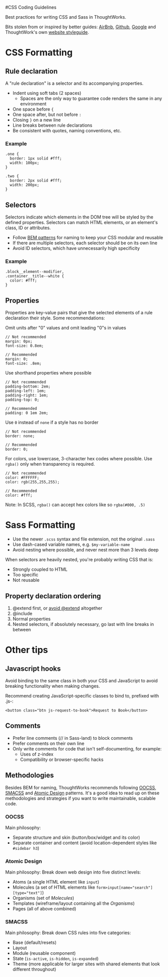 #CSS Coding Guidelines

Best practices for writing CSS and Sass in ThoughtWorks.

Bits stolen from or inspired by better guides: [AirBnb](https://github.com/airbnb/css), [Github](http://primercss.io/guidelines/), [Google](https://google.github.io/styleguide/htmlcssguide.xml) and ThoughtWork's own [website styleguide](https://showcase.thoughtworks.com/style-guide).

# CSS Formatting

## Rule declaration
A "rule declaration" is a selector and its accompanying properties. 
* Indent using soft tabs (2 spaces)
  * Spaces are the only way to guarantee code renders the same in any environment
* One space before `{`
* One space after, but not before `:`
* Closing `}` on a new line
* Line breaks between rule declarations
* Be consistent with quotes, naming conventions, etc. 

### Example
```
.one {
  border: 1px solid #fff;
  width: 100px;
}

.two {
  border: 2px solid #fff;
  width: 200px;
}
```

## Selectors
Selectors indicate which elements in the DOM tree will be styled by the defined properties. Selectors can match HTML elements, or an element's class, ID or attributes. 
* Follow [BEM patterns](http://getbem.com/introduction/) for naming to keep your CSS modular and reusable
* If there are multiple selectors, each selector should be on its own line
* Avoid ID selectors, which have unnecessarily high specificity

### Example
```
.block__element--modifier,
.container__title--white {
  color: #fff;
}
```

## Properties
Properties are key-value pairs that give the selected elements of a rule declaration their style. Some recommendations:

Omit units after "0" values and omit leading "0"s in values
```
// Not recommended
margin: 0px;
font-size: 0.8em;

// Recommended
margin: 0;
font-size: .8em;
```

Use shorthand properties where possible
```
// Not recommended
padding-bottom: 2em;
padding-left: 1em;
padding-right: 1em;
padding-top: 0;

// Recommended
padding: 0 1em 2em;
```

Use `0` instead of `none` if a style has no border
```
// Not recommended
border: none;

// Recommended
border: 0;
```

For colors, use lowercase, 3-character hex codes where possible. Use `rgba()` only when transparency is required. 
```
// Not recommended
color: #FFFFFF;
color: rgb(255,255,255);

// Recommended
color: #fff;
```
Note: In SCSS, `rgba()` can accept hex colors like so `rgba(#000, .5)`

# Sass Formatting
* Use the newer `.scss` syntax and file extension, not the original `.sass`
* Use dash-cased variable names, e.g. `$my-variable-name`
* Avoid nesting where possible, and never nest more than 3 levels deep

When selectors are heavily nested, you're probably writing CSS that is: 
* Strongly coupled to HTML
* Too specific
* Not reusable

## Property declaration ordering
1. @extend first, or [avoid @extend](https://www.sitepoint.com/avoid-sass-extend/) altogether 
2. @include 
3. Normal properties
4. Nested selectors, if absolutely necessary, go last with line breaks in between

# Other tips
## Javascript hooks

Avoid binding to the same class in both your CSS and JavaScript to avoid breaking functionality when making changes.

Recommend creating JavaScript-specific classes to bind to, prefixed with .js-:

```
<button class="btn js-request-to-book">Request to Book</button>
```

## Comments
* Prefer line comments (// in Sass-land) to block comments
* Prefer comments on their own line
* Only write comments for code that isn't self-documenting, for example:
  * Uses of z-index
  * Compatibility or browser-specific hacks

## Methodologies

Besides BEM for naming, ThoughtWorks recommends following [OOCSS](https://www.smashingmagazine.com/2011/12/an-introduction-to-object-oriented-css-oocss/), [SMACSS](https://smacss.com/) and [Atomic Design](http://bradfrost.com/blog/post/atomic-web-design/) patterns. It's a good idea to read up on these methodologies and strategies if you want to write maintainable, scalable code. 

### OOCSS
Main philosophy:
* Separate structure and skin (button/box/widget and its color)
* Separate container and content (avoid location-dependent styles like `#sidebar h3`)

### Atomic Design
Main philosophy:
Break down web design into five distinct levels:
* Atoms (a single HTML element like `input`)
* Molecules (a set of HTML elements like `form>input[name="search"][type="text"]`)
* Organisms (set of _Molecules_)
* Templates (wireframe/layout containing all the _Organisms_)
* Pages (all of above combined)

### SMACSS
Main philosophy:
Break down CSS rules into five categories:
* Base (default/resets)
* Layout
* Module (reusable component)
* State (`is-active`, `is-hidden`, `is-expanded`)
* Theme (more applicable for larger sites with shared elements that look different throughout)


  
